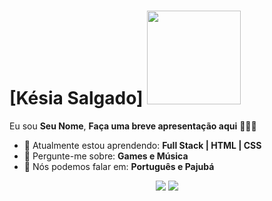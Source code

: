 # [Késia Salgado] <img src="https://assets.teenvogue.com/photos/56cbd425ea0442eb048fe30d/master/w_600,h_338,c_limit/riri-bye.gif" width="150px">

Eu sou <strong>Seu Nome</strong>, <strong>Faça uma breve apresentação aqui</strong> 👨🏻‍💻 

- 🚀 Atualmente estou aprendendo: <strong> Full Stack | HTML | CSS </strong> 
- 💬 Pergunte-me sobre: <strong>Games e Música</strong>
- 📣 Nós podemos falar em: <strong>Português e Pajubá</strong>

<div align="center">

  <a href="kesia.salgado@gmail.com" alt="Gmail">
    <img src="https://img.shields.io/badge/-Gmail-FF0000?style=flat-square&labelColor=FF0000&logo=gmail&logoColor=white&link="/></a>
  <a href="https://www.linkedin.com/in/kesiasalgado/" alt="Linkedin">
    <img src="https://img.shields.io/badge/-Linkedin-0e76a8?style=flat-square&logo=Linkedin&logoColor=white&link=LINK-DO-SEU-LINKEDIN" /></a>
</div>
